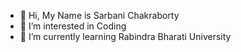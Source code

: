 - 👋 Hi, My Name is Sarbani Chakraborty
- 👀 I’m interested in Coding
- 🌱 I’m currently learning Rabindra Bharati University


<!---
SarbaniChakraborty/SarbaniChakraborty is a ✨ special ✨ repository because its `README.md` (this file) appears on your GitHub profile.
You can click the Preview link to take a look at your changes.
--->
